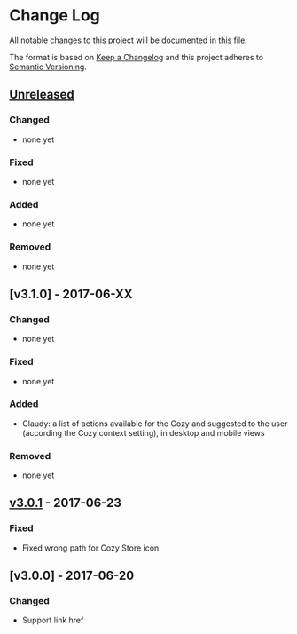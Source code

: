 # Change Log
All notable changes to this project will be documented in this file.

The format is based on [Keep a Changelog](http://keepachangelog.com/)
and this project adheres to [Semantic Versioning](http://semver.org/).


## [Unreleased]
### Changed
- none yet

### Fixed
- none yet

### Added
- none yet

### Removed
- none yet

## [v3.1.0] - 2017-06-XX
### Changed
- none yet

### Fixed
- none yet

### Added
- Claudy: a list of actions available for the Cozy and suggested to the user (according the Cozy context setting), in desktop and mobile views

### Removed
- none yet


## [v3.0.1] - 2017-06-23
### Fixed
- Fixed wrong path for Cozy Store icon


## [v3.0.0] - 2017-06-20
### Changed
- Support link href

[Unreleased]: https://github.com/cozy/cozy-client-js/compare/v3.0.1...HEAD
[v3.0.1]: https://github.com/cozy/cozy-client-js/compare/v3.0.0...v3.0.1
